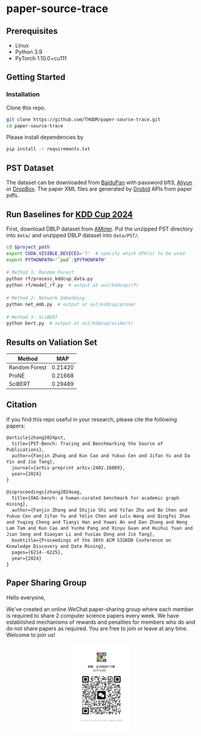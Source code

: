 # paper-source-trace

## Prerequisites
- Linux
- Python 3.9
- PyTorch 1.10.0+cu111

## Getting Started

### Installation

Clone this repo.

```bash
git clone https://github.com/THUDM/paper-source-trace.git
cd paper-source-trace
```

Please install dependencies by

```bash
pip install -r requirements.txt
```

## PST Dataset
The dataset can be downloaded from [BaiduPan](https://pan.baidu.com/s/1I_HZXBx7U0UsRHJL5JJagw?pwd=bft3) with password bft3, [Aliyun](https://open-data-set.oss-cn-beijing.aliyuncs.com/oag-benchmark/kddcup-2024/PST/PST.zip) or [DropBox](https://www.dropbox.com/scl/fi/namx1n55xzqil4zbkd5sv/PST.zip?rlkey=impcbm2acqmqhurv2oj0xxysx&dl=1).
The paper XML files are generated by [Grobid](https://grobid.readthedocs.io/en/latest/Introduction/) APIs from paper pdfs.

## Run Baselines for [KDD Cup 2024](https://www.biendata.xyz/competition/pst_kdd_2024/)
First, download DBLP dataset from [AMiner](https://opendata.aminer.cn/dataset/DBLP-Citation-network-V16.zip).
Put the unzipped PST directory into ``data/`` and unzipped DBLP dataset into ``data/PST/``.

```bash
cd $project_path
export CUDA_VISIBLE_DEVICES='?'  # specify which GPU(s) to be used
export PYTHONPATH="`pwd`:$PYTHONPATH"

# Method 1: Random Forest
python rf/process_kddcup_data.py
python rf/model_rf.py  # output at out/kddcup/rf/

# Method 2: Network Embedding
python net_emb.py  # output at out/kddcup/prone/

# Method 3: SciBERT
python bert.py  # output at out/kddcup/scibert/
```

## Results on Valiation Set

|  Method  | MAP   |
|-------|-------|
| Random Forest  | 0.21420 |
| ProNE | 0.21668 |
| SciBERT  | 0.29489 |

## Citation

If you find this repo useful in your research, please cite the following papers:

```
@article{zhang2024pst,
  title={PST-Bench: Tracing and Benchmarking the Source of Publications},
  author={Fanjin Zhang and Kun Cao and Yukuo Cen and Jifan Yu and Da Yin and Jie Tang},
  journal={arXiv preprint arXiv:2402.16009},
  year={2024}
}

@inproceedings{zhang2024oag,
  title={OAG-bench: a human-curated benchmark for academic graph mining},
  author={Fanjin Zhang and Shijie Shi and Yifan Zhu and Bo Chen and Yukuo Cen and Jifan Yu and Yelin Chen and Lulu Wang and Qingfei Zhao and Yuqing Cheng and Tianyi Han and Yuwei An and Dan Zhang and Weng Lam Tam and Kun Cao and Yunhe Pang and Xinyu Guan and Huihui Yuan and Jian Song and Xiaoyan Li and Yuxiao Dong and Jie Tang},
  booktitle={Proceedings of the 30th ACM SIGKDD Conference on Knowledge Discovery and Data Mining},
  pages={6214--6225},
  year={2024}
}
```

## Paper Sharing Group

Hello everyone,

We've created an online WeChat paper-sharing group where each member is required to share 2 computer science papers every week. We have established mechanisms of rewards and penalties for members who do and do not share papers as required. You are free to join or leave at any time. Welcome to join us!

<p align="center">
<img src="assets/group_qr_code_20240621.jpg" alt="描述文字" style="display: block; margin: auto; width: 30%;">
</p>
